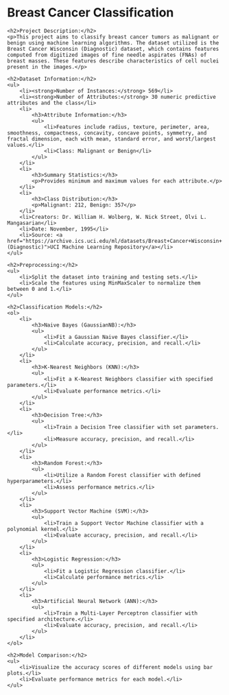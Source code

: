 <!DOCTYPE html>
<html lang="en">
<head>
    <meta charset="UTF-8">
    <meta name="viewport" content="width=device-width, initial-scale=1.0">
    <title>Breast Cancer Classification - README</title>
</head>
<body>
    <h1>Breast Cancer Classification</h1>

    <h2>Project Description:</h2>
    <p>This project aims to classify breast cancer tumors as malignant or benign using machine learning algorithms. The dataset utilized is the Breast Cancer Wisconsin (Diagnostic) dataset, which contains features computed from digitized images of fine needle aspirates (FNAs) of breast masses. These features describe characteristics of cell nuclei present in the images.</p>

    <h2>Dataset Information:</h2>
    <ul>
        <li><strong>Number of Instances:</strong> 569</li>
        <li><strong>Number of Attributes:</strong> 30 numeric predictive attributes and the class</li>
        <li>
            <h3>Attribute Information:</h3>
            <ul>
                <li>Features include radius, texture, perimeter, area, smoothness, compactness, concavity, concave points, symmetry, and fractal dimension, each with mean, standard error, and worst/largest values.</li>
                <li>Class: Malignant or Benign</li>
            </ul>
        </li>
        <li>
            <h3>Summary Statistics:</h3>
            <p>Provides minimum and maximum values for each attribute.</p>
        </li>
        <li>
            <h3>Class Distribution:</h3>
            <p>Malignant: 212, Benign: 357</p>
        </li>
        <li>Creators: Dr. William H. Wolberg, W. Nick Street, Olvi L. Mangasarian</li>
        <li>Date: November, 1995</li>
        <li>Source: <a href="https://archive.ics.uci.edu/ml/datasets/Breast+Cancer+Wisconsin+(Diagnostic)">UCI Machine Learning Repository</a></li>
    </ul>

    <h2>Preprocessing:</h2>
    <ul>
        <li>Split the dataset into training and testing sets.</li>
        <li>Scale the features using MinMaxScaler to normalize them between 0 and 1.</li>
    </ul>

    <h2>Classification Models:</h2>
    <ol>
        <li>
            <h3>Naive Bayes (GaussianNB):</h3>
            <ul>
                <li>Fit a Gaussian Naive Bayes classifier.</li>
                <li>Calculate accuracy, precision, and recall.</li>
            </ul>
        </li>
        <li>
            <h3>K-Nearest Neighbors (KNN):</h3>
            <ul>
                <li>Fit a K-Nearest Neighbors classifier with specified parameters.</li>
                <li>Evaluate performance metrics.</li>
            </ul>
        </li>
        <li>
            <h3>Decision Tree:</h3>
            <ul>
                <li>Train a Decision Tree classifier with set parameters.</li>
                <li>Measure accuracy, precision, and recall.</li>
            </ul>
        </li>
        <li>
            <h3>Random Forest:</h3>
            <ul>
                <li>Utilize a Random Forest classifier with defined hyperparameters.</li>
                <li>Assess performance metrics.</li>
            </ul>
        </li>
        <li>
            <h3>Support Vector Machine (SVM):</h3>
            <ul>
                <li>Train a Support Vector Machine classifier with a polynomial kernel.</li>
                <li>Evaluate accuracy, precision, and recall.</li>
            </ul>
        </li>
        <li>
            <h3>Logistic Regression:</h3>
            <ul>
                <li>Fit a Logistic Regression classifier.</li>
                <li>Calculate performance metrics.</li>
            </ul>
        </li>
        <li>
            <h3>Artificial Neural Network (ANN):</h3>
            <ul>
                <li>Train a Multi-Layer Perceptron classifier with specified architecture.</li>
                <li>Evaluate accuracy, precision, and recall.</li>
            </ul>
        </li>
    </ol>

    <h2>Model Comparison:</h2>
    <ul>
        <li>Visualize the accuracy scores of different models using bar plots.</li>
        <li>Evaluate performance metrics for each model.</li>
    </ul>
</body>
</html>

